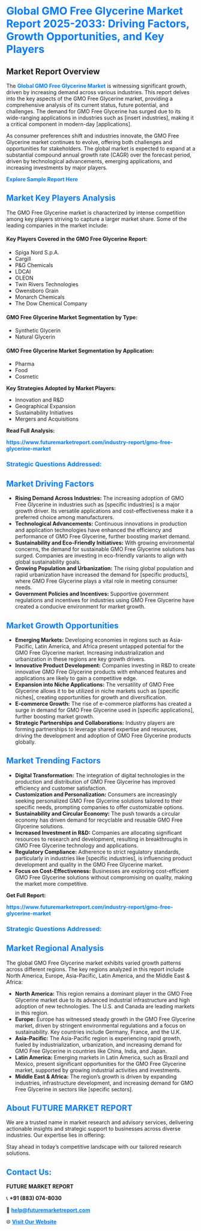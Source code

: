 <h1 style="color: #007BFF;">Global GMO Free Glycerine Market Report 2025-2033: Driving Factors, Growth Opportunities, and Key Players</h1>

<section id="overview">
<h2>Market Report Overview</h2>
<p>The <a href="https://www.futuremarketreport.com/industry-report/gmo-free-glycerine-market" style="color: #007BFF; text-decoration: none;"><strong>Global GMO Free Glycerine Market</strong></a> is witnessing significant growth, driven by increasing demand across various industries. This report delves into the key aspects of the GMO Free Glycerine market, providing a comprehensive analysis of its current status, future potential, and challenges. The demand for GMO Free Glycerine has surged due to its wide-ranging applications in industries such as [insert industries], making it a critical component in modern-day [applications].</p>
<p>As consumer preferences shift and industries innovate, the GMO Free Glycerine market continues to evolve, offering both challenges and opportunities for stakeholders. The global market is expected to expand at a substantial compound annual growth rate (CAGR) over the forecast period, driven by technological advancements, emerging applications, and increasing investments by major players.</p>
</section>

<section id="overview">
<p><a href="https://www.futuremarketreport.com/request-sample/reportId=109100" style="color: #007BFF; text-decoration: none;"><strong>Explore Sample Report Here</strong></a></p>
</section>

<section id="key-players">
<h2 style="color: #007BFF;">Market Key Players Analysis</h2>
<p>The GMO Free Glycerine market is characterized by intense competition among key players striving to capture a larger market share. Some of the leading companies in the market include:</p>
<h4>Key Players Covered in the GMO Free Glycerine Report:</h4>
<ul><li>Spiga Nord S.p.A.</li><li>Cargill</li><li>P&amp;G Chemicals</li><li>LDCAI</li><li>OLEON</li><li>Twin Rivers Technologies</li><li>Owensboro Grain</li><li>Monarch Chemicals</li><li>The Dow Chemical Company</li></ul>
<h4>GMO Free Glycerine Market Segmentation by Type:</h4>
<ul><li>Synthetic Glycerin</li><li>Natural Glycerin</li></ul>

<h4>GMO Free Glycerine Market Segmentation by Application:</h4>
<ul><li>Pharma</li><li>Food</li><li>Cosmetic</li></ul>
<p><strong>Key Strategies Adopted by Market Players:</strong></p>
<ul>
<li>Innovation and R&D</li>
<li>Geographical Expansion</li>
<li>Sustainability Initiatives</li>
<li>Mergers and Acquisitions</li>
</ul>
</section>

<section>
<p><strong>Read Full Analysis: </strong></p><a href="https://www.futuremarketreport.com/industry-report/gmo-free-glycerine-market" style="color: #007BFF; text-decoration: none;"><strong>https://www.futuremarketreport.com/industry-report/gmo-free-glycerine-market</strong></a>
<h3 style="color: #007BFF;">Strategic Questions Addressed:</h3>
</section>

<section id="driving-factors">
<h2 style="color: #007BFF;">Market Driving Factors</h2>
<ul>
<li><strong>Rising Demand Across Industries:</strong> The increasing adoption of GMO Free Glycerine in industries such as [specific industries] is a major growth driver. Its versatile applications and cost-effectiveness make it a preferred choice among manufacturers.</li>
<li><strong>Technological Advancements:</strong> Continuous innovations in production and application technologies have enhanced the efficiency and performance of GMO Free Glycerine, further boosting market demand.</li>
<li><strong>Sustainability and Eco-Friendly Initiatives:</strong> With growing environmental concerns, the demand for sustainable GMO Free Glycerine solutions has surged. Companies are investing in eco-friendly variants to align with global sustainability goals.</li>
<li><strong>Growing Population and Urbanization:</strong> The rising global population and rapid urbanization have increased the demand for [specific products], where GMO Free Glycerine plays a vital role in meeting consumer needs.</li>
<li><strong>Government Policies and Incentives:</strong> Supportive government regulations and incentives for industries using GMO Free Glycerine have created a conducive environment for market growth.</li>
</ul>
</section>

<section id="growth-opportunities">
<h2 style="color: #007BFF;">Market Growth Opportunities</h2>
<ul>
<li><strong>Emerging Markets:</strong> Developing economies in regions such as Asia-Pacific, Latin America, and Africa present untapped potential for the GMO Free Glycerine market. Increasing industrialization and urbanization in these regions are key growth drivers.</li>
<li><strong>Innovative Product Development:</strong> Companies investing in R&D to create innovative GMO Free Glycerine products with enhanced features and applications are likely to gain a competitive edge.</li>
<li><strong>Expansion into Niche Applications:</strong> The versatility of GMO Free Glycerine allows it to be utilized in niche markets such as [specific niches], creating opportunities for growth and diversification.</li>
<li><strong>E-commerce Growth:</strong> The rise of e-commerce platforms has created a surge in demand for GMO Free Glycerine used in [specific applications], further boosting market growth.</li>
<li><strong>Strategic Partnerships and Collaborations:</strong> Industry players are forming partnerships to leverage shared expertise and resources, driving the development and adoption of GMO Free Glycerine products globally.</li>
</ul>
</section>

<section id="trending-factors">
<h2 style="color: #007BFF;">Market Trending Factors</h2>
<ul>
<li><strong>Digital Transformation:</strong> The integration of digital technologies in the production and distribution of GMO Free Glycerine has improved efficiency and customer satisfaction.</li>
<li><strong>Customization and Personalization:</strong> Consumers are increasingly seeking personalized GMO Free Glycerine solutions tailored to their specific needs, prompting companies to offer customizable options.</li>
<li><strong>Sustainability and Circular Economy:</strong> The push towards a circular economy has driven demand for recyclable and reusable GMO Free Glycerine solutions.</li>
<li><strong>Increased Investment in R&D:</strong> Companies are allocating significant resources to research and development, resulting in breakthroughs in GMO Free Glycerine technology and applications.</li>
<li><strong>Regulatory Compliance:</strong> Adherence to strict regulatory standards, particularly in industries like [specific industries], is influencing product development and quality in the GMO Free Glycerine market.</li>
<li><strong>Focus on Cost-Effectiveness:</strong> Businesses are exploring cost-efficient GMO Free Glycerine solutions without compromising on quality, making the market more competitive.</li>
</ul>
</section>

<section>
<p><strong>Get Full Report: </strong></p><a href="https://www.futuremarketreport.com/industry-report/gmo-free-glycerine-market" style="color: #007BFF; text-decoration: none;"><strong>https://www.futuremarketreport.com/industry-report/gmo-free-glycerine-market</strong></a>
<h3 style="color: #007BFF;">Strategic Questions Addressed:</h3>
</section>


<section id="regional-analysis">
<h2 style="color: #007BFF;">Market Regional Analysis</h2>
<p>The global GMO Free Glycerine market exhibits varied growth patterns across different regions. The key regions analyzed in this report include North America, Europe, Asia-Pacific, Latin America, and the Middle East & Africa:</p>
<ul>
<li><strong>North America:</strong> This region remains a dominant player in the GMO Free Glycerine market due to its advanced industrial infrastructure and high adoption of new technologies. The U.S. and Canada are leading markets in this region.</li>
<li><strong>Europe:</strong> Europe has witnessed steady growth in the GMO Free Glycerine market, driven by stringent environmental regulations and a focus on sustainability. Key countries include Germany, France, and the U.K.</li>
<li><strong>Asia-Pacific:</strong> The Asia-Pacific region is experiencing rapid growth, fueled by industrialization, urbanization, and increasing demand for GMO Free Glycerine in countries like China, India, and Japan.</li>
<li><strong>Latin America:</strong> Emerging markets in Latin America, such as Brazil and Mexico, present significant opportunities for the GMO Free Glycerine market, supported by growing industrial activities and investments.</li>
<li><strong>Middle East & Africa:</strong> The region’s growth is driven by expanding industries, infrastructure development, and increasing demand for GMO Free Glycerine in sectors like [specific sectors].</li>
</ul>
</section>

<footer>
<h2 style="color: #007BFF;">About FUTURE MARKET REPORT</h2>
<p>We are a trusted name in market research and advisory services, delivering actionable insights and strategic support to businesses across diverse industries. Our expertise lies in offering:</p>

<p>Stay ahead in today’s competitive landscape with our tailored research solutions.</p>

<h2 style="color: #007BFF;">Contact Us:</h2>
<p><strong>FUTURE MARKET REPORT</strong></p>
<p>📞 <strong>+91 (883) 074-8030</strong></p>
<p>📧 <strong><a href="mailto:help@futuremarketreport.com" style="color: #007BFF;">help@futuremarketreport.com</a></strong></p>
<p>🌐 <strong><a href="https://www.futuremarketreport.com/" style="color: #007BFF;">Visit Our Website</a></strong></p>
</footer>
